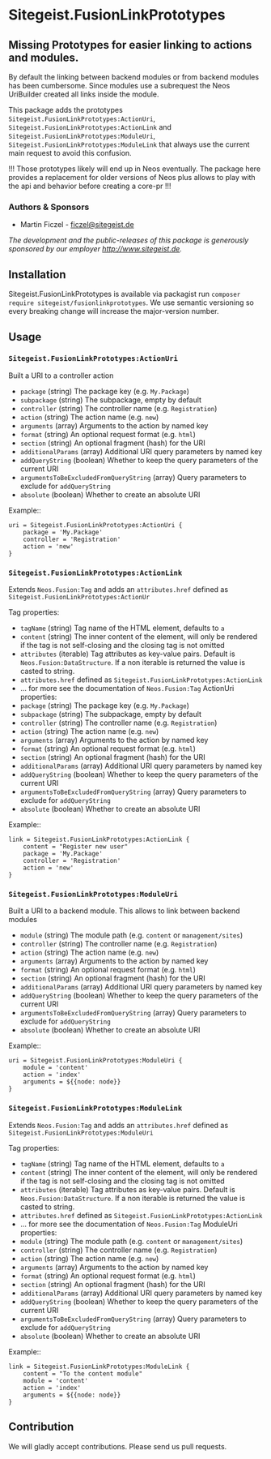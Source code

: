 # Sitegeist.FusionLinkPrototypes
## Missing Prototypes for easier linking to actions and modules.

By default the linking between backend modules or from backend modules has been cumbersome. 
Since modules use a subrequest the Neos UriBuilder created all links inside the module.

This package adds the prototypes `Sitegeist.FusionLinkPrototypes:ActionUri`, `Sitegeist.FusionLinkPrototypes:ActionLink` 
and `Sitegeist.FusionLinkPrototypes:ModuleUri`, `Sitegeist.FusionLinkPrototypes:ModuleLink` that always use the current 
main request to avoid this confusion.

!!! Those prototypes likely will end up in Neos eventually. The package here provides a replacement for older versions 
of Neos plus allows to play with the api and behavior before creating a core-pr !!!

### Authors & Sponsors

* Martin Ficzel - ficzel@sitegeist.de

*The development and the public-releases of this package is generously sponsored
by our employer http://www.sitegeist.de.*

## Installation

Sitegeist.FusionLinkPrototypes is available via packagist run `composer require sitegeist/fusionlinkprototypes`.
We use semantic versioning so every breaking change will increase the major-version number.

## Usage 

### `Sitegeist.FusionLinkPrototypes:ActionUri`

Built a URI to a controller action

- `package` (string) The package key (e.g. `My.Package`)
- `subpackage` (string) The subpackage, empty by default
- `controller` (string) The controller name (e.g. `Registration`)
- `action` (string) The action name (e.g. `new`)
- `arguments` (array) Arguments to the action by named key
- `format` (string) An optional request format (e.g. `html`)
- `section` (string) An optional fragment (hash) for the URI
- `additionalParams` (array) Additional URI query parameters by named key
- `addQueryString` (boolean) Whether to keep the query parameters of the current URI
- `argumentsToBeExcludedFromQueryString` (array) Query parameters to exclude for ``addQueryString``
- `absolute` (boolean) Whether to create an absolute URI

Example::

	uri = Sitegeist.FusionLinkPrototypes:ActionUri {
		package = 'My.Package'
		controller = 'Registration'
		action = 'new'
	}

### `Sitegeist.FusionLinkPrototypes:ActionLink`

Extends `Neos.Fusion:Tag` and adds an `attributes.href` defined as `Sitegeist.FusionLinkPrototypes:ActionUr`

Tag properties:
- `tagName` (string) Tag name of the HTML element, defaults to `a`
- `content` (string) The inner content of the element, will only be rendered if the tag is not self-closing and the closing tag is not omitted
- `attributes` (iterable) Tag attributes as key-value pairs. Default is `Neos.Fusion:DataStructure`. If a non iterable is returned the value is casted to string.
- `attributes.href` defined as `Sitegeist.FusionLinkPrototypes:ActionLink` 
- ... for more see the documentation of  `Neos.Fusion:Tag`
ActionUri properties:
- `package` (string) The package key (e.g. `My.Package`)
- `subpackage` (string) The subpackage, empty by default
- `controller` (string) The controller name (e.g. `Registration`)
- `action` (string) The action name (e.g. `new`)
- `arguments` (array) Arguments to the action by named key
- `format` (string) An optional request format (e.g. `html`)
- `section` (string) An optional fragment (hash) for the URI
- `additionalParams` (array) Additional URI query parameters by named key
- `addQueryString` (boolean) Whether to keep the query parameters of the current URI
- `argumentsToBeExcludedFromQueryString` (array) Query parameters to exclude for ``addQueryString``
- `absolute` (boolean) Whether to create an absolute URI

Example::

	link = Sitegeist.FusionLinkPrototypes:ActionLink {
        content = "Register new user"
		package = 'My.Package'
		controller = 'Registration'
		action = 'new'
	}

### `Sitegeist.FusionLinkPrototypes:ModuleUri`

Built a URI to a backend module. This allows to link between backend modules 

- `module` (string) The module path (e.g. `content` or `management/sites`)
- `controller` (string) The controller name (e.g. `Registration`)
- `action` (string) The action name (e.g. `new`)
- `arguments` (array) Arguments to the action by named key
- `format` (string) An optional request format (e.g. `html`)
- `section` (string) An optional fragment (hash) for the URI
- `additionalParams` (array) Additional URI query parameters by named key
- `addQueryString` (boolean) Whether to keep the query parameters of the current URI
- `argumentsToBeExcludedFromQueryString` (array) Query parameters to exclude for ``addQueryString``
- `absolute` (boolean) Whether to create an absolute URI

Example::

	uri = Sitegeist.FusionLinkPrototypes:ModuleUri {
		module = 'content'
		action = 'index'
		arguments = ${{node: node}}
	}

### `Sitegeist.FusionLinkPrototypes:ModuleLink`

Extends `Neos.Fusion:Tag` and adds an `attributes.href` defined as `Sitegeist.FusionLinkPrototypes:ModuleUri`

Tag properties:
- `tagName` (string) Tag name of the HTML element, defaults to `a`
- `content` (string) The inner content of the element, will only be rendered if the tag is not self-closing and the closing tag is not omitted
- `attributes` (iterable) Tag attributes as key-value pairs. Default is `Neos.Fusion:DataStructure`. If a non iterable is returned the value is casted to string.
- `attributes.href` defined as `Sitegeist.FusionLinkPrototypes:ActionLink`
- ... for more see the documentation of  `Neos.Fusion:Tag`
ModuleUri properties:
- `module` (string) The module path (e.g. `content` or `management/sites`)
- `controller` (string) The controller name (e.g. `Registration`)
- `action` (string) The action name (e.g. `new`)
- `arguments` (array) Arguments to the action by named key
- `format` (string) An optional request format (e.g. `html`)
- `section` (string) An optional fragment (hash) for the URI
- `additionalParams` (array) Additional URI query parameters by named key
- `addQueryString` (boolean) Whether to keep the query parameters of the current URI
- `argumentsToBeExcludedFromQueryString` (array) Query parameters to exclude for ``addQueryString``
- `absolute` (boolean) Whether to create an absolute URI

Example::

	link = Sitegeist.FusionLinkPrototypes:ModuleLink {
		content = "To the content module"
		module = 'content'
		action = 'index'
		arguments = ${{node: node}}
	}


## Contribution

We will gladly accept contributions. Please send us pull requests.
